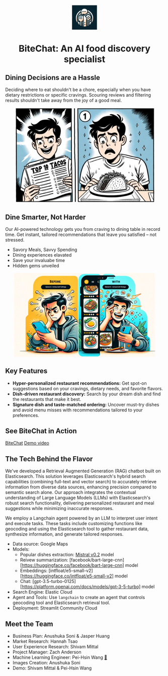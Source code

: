 <div align="center">
    <img src="https://github.com/phwamy/bitechat/blob/main/img/bitechat_logo.png?raw=true" alt="bitechat" width=80/>

# BiteChat: An AI food discovery specialist

</div>


## Dining Decisions are a Hassle
Deciding where to eat shouldn't be a chore, especially when you have dietary restrictions or specific cravings. Scouring reviews and filtering results shouldn't take away from the joy of a good meal.

<p align="center">
    <img src="https://github.com/phwamy/bitechat/blob/main/img/problem.png?raw=true" alt="problem" width=450/>
</p>

## Dine Smarter, Not Harder
Our AI-powered technology gets you from craving to dining table in record time. Get instant, tailored recommendations that leave you satisfied – not stressed.

* Savory Meals, Savvy Spending
* Dining experiences elavated
* Save your invaluabe time
* Hidden gems unveiled

<p align="center">
    <img src="https://github.com/phwamy/bitechat/blob/main/img/solution.png?raw=true" alt="solution" width=450/>
</p>

## Key Features
* **Hyper-personalized restaurant recommendations:** Get spot-on suggestions based on your cravings, dietary needs, and favorite flavors.
* **Dish-driven restaurant discovery:** Search by your dream dish and find the restaurants that make it best.
* **Signature dish and taste-matched ordering:** Uncover must-try dishes and avoid menu misses with recommendations tailored to your preferences.

## See BiteChat in Action
[BiteChat](https://bitechat.streamlit.app/)
[Demo video](https://drive.google.com/file/d/1v2W2IWsmQYUk297GKy7BHEcdE4WPlHFs/view)

## The Tech Behind the Flavor
We've developed a Retrieval Augmented Generation (RAG) chatbot built on Elasticsearch. This solution leverages Elasticsearch's hybrid search capabilities (combining full-text and vector search) to accurately retrieve information from diverse data sources, enhancing precision compared to semantic search alone. Our approach integrates the contextual understanding of Large Language Models (LLMs) with Elasticsearch's robust search functionality, delivering personalized restaurant and meal suggestions while minimizing inaccurate responses.

We employ a Langchain agent powered by an LLM to interpret user intent and execute tasks. These tasks include customizing functions like geocoding and using the Elasticsearch tool to gather restaurant data, synthesize information, and generate tailored responses.

* Data source: Google Maps
* Models: 
    * Popular dishes extraction: [Mistral v0.2](https://ollama.com/library/mistral) model
    * Reivew summarization: [facebook/bart-large-cnn][https://huggingface.co/facebook/bart-large-cnn] model
    * Embeddings: [intfloat/e5-small-v2][https://huggingface.co/intfloat/e5-small-v2] model
    * Chat: [gpt-3.5-turbo-0125][https://platform.openai.com/docs/models/gpt-3-5-turbo] model
* Search Engine: Elastic Cloud
* Agent and Tools: Use `langchain` to create an agent that controls geocoding tool and Elasticsearch retrieval tool. 
* Deployment: Streamlit Community Cloud

## Meet the Team
* Business Plan: Anushuka Soni & Jasper Huang
* Market Research: Hannah Tsao
* User Experience Research: Shivam Mittal
* Project Manager: Zach Anderson
* Machine Learning Engineer: Pei-Hsin Wang [:incoming_envelope:](phw.amy@gmail.com)
* Images Creation: Anushuka Soni
* Demo: Shivam Mittal & Pei-Hsin Wang

